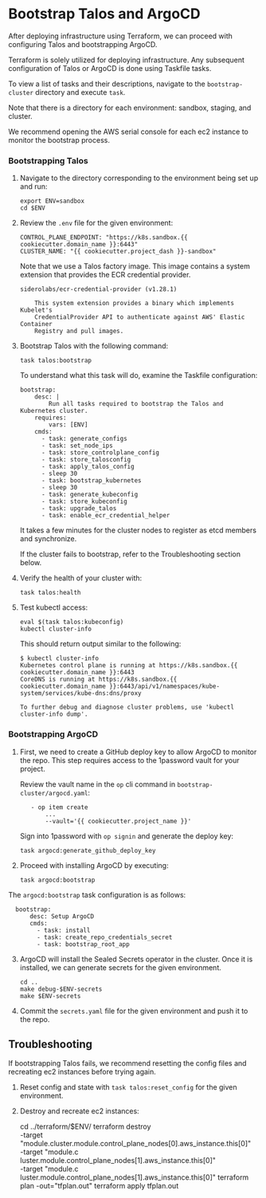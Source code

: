# Bootstrap Talos and ArgoCD

After deploying infrastructure using Terraform, we can proceed with configuring
Talos and bootstrapping ArgoCD.

Terraform is solely utilized for deploying infrastructure. Any subsequent
configuration of Talos or ArgoCD is done using Taskfile tasks.

To view a list of tasks and their descriptions, navigate to the
`bootstrap-cluster` directory and execute `task`.

Note that there is a directory for each environment: sandbox, staging, and
cluster.

We recommend opening the AWS serial console for each ec2 instance to monitor the
bootstrap process.

### Bootstrapping Talos

1. Navigate to the directory corresponding to the environment being set up and
   run:

   ```shell
   export ENV=sandbox
   cd $ENV
   ```

2. Review the `.env` file for the given environment:

   ```shell
   CONTROL_PLANE_ENDPOINT: "https://k8s.sandbox.{{ cookiecutter.domain_name }}:6443"
   CLUSTER_NAME: "{{ cookiecutter.project_dash }}-sandbox"
   ```

   Note that we use a Talos factory image. This image contains a system
   extension that provides the ECR credential provider.

   ```
   siderolabs/ecr-credential-provider (v1.28.1)

       This system extension provides a binary which implements Kubelet's
       CredentialProvider API to authenticate against AWS' Elastic Container
       Registry and pull images.
   ```

3. Bootstrap Talos with the following command:

   ```
   task talos:bootstrap
   ```

   To understand what this task will do, examine the Taskfile configuration:

   ```
   bootstrap:
       desc: |
           Run all tasks required to bootstrap the Talos and Kubernetes cluster.
       requires:
           vars: [ENV]
       cmds:
         - task: generate_configs
         - task: set_node_ips
         - task: store_controlplane_config
         - task: store_talosconfig
         - task: apply_talos_config
         - sleep 30
         - task: bootstrap_kubernetes
         - sleep 30
         - task: generate_kubeconfig
         - task: store_kubeconfig
         - task: upgrade_talos
         - task: enable_ecr_credential_helper
   ```

   It takes a few minutes for the cluster nodes to register as etcd
   members and synchronize.

   If the cluster fails to bootstrap, refer to the Troubleshooting section
   below.

4. Verify the health of your cluster with:

   ```shell
   task talos:health
   ```

5. Test kubectl access:

   ```shell
   eval $(task talos:kubeconfig)
   kubectl cluster-info
   ```

   This should return output similar to the following:

   ```shell
   $ kubectl cluster-info
   Kubernetes control plane is running at https://k8s.sandbox.{{ cookiecutter.domain_name }}:6443
   CoreDNS is running at https://k8s.sandbox.{{ cookiecutter.domain_name }}:6443/api/v1/namespaces/kube-system/services/kube-dns:dns/proxy

   To further debug and diagnose cluster problems, use 'kubectl cluster-info dump'.
   ```

### Bootstrapping ArgoCD

1. First, we need to create a GitHub deploy key to allow ArgoCD to monitor the
   repo. This step requires access to the 1password vault for your project.

   Review the vault name in the `op` cli command in
   `bootstrap-cluster/argocd.yaml`:
   ```
      - op item create 
          ...
          --vault='{{ cookiecutter.project_name }}'
   ```

   Sign into 1password with `op signin` and generate the deploy key:
   ```shell
   task argocd:generate_github_deploy_key
   ```

2. Proceed with installing ArgoCD by executing:

   ```shell
   task argocd:bootstrap
   ```

The `argocd:bootstrap` task configuration is as follows:

```
  bootstrap:
      desc: Setup ArgoCD
      cmds:
        - task: install
        - task: create_repo_credentials_secret
        - task: bootstrap_root_app
```

3. ArgoCD will install the Sealed Secrets operator in the cluster. Once it is
   installed, we can generate secrets for the given environment.

   ```shell
   cd ..
   make debug-$ENV-secrets
   make $ENV-secrets
   ```

4. Commit the `secrets.yaml` file for the given environment and push it to the
   repo.

## Troubleshooting

If bootstrapping Talos fails, we recommend resetting the config files and
recreating ec2 instances before trying again.

1. Reset config and state with `task talos:reset_config` for the given
   environment.

2. Destroy and recreate ec2 instances:

   cd ../terraform/$ENV/
   terraform destroy \
      -target "module.cluster.module.control_plane_nodes[0].aws_instance.this[0]" \
      -target "module.c luster.module.control_plane_nodes[1].aws_instance.this[0]" \
      -target "module.c luster.module.control_plane_nodes[1].aws_instance.this[0]"
   terraform plan -out="tfplan.out"
   terraform apply tfplan.out
